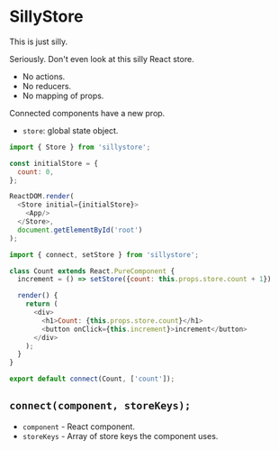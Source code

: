 # SillyStore

This is just silly.

Seriously. Don't even look at this silly React store.

- No actions.
- No reducers.
- No mapping of props.

Connected components have a new prop.
- `store`: global state object.

```js
import { Store } from 'sillystore';

const initialStore = {
  count: 0,
};

ReactDOM.render(
  <Store initial={initialStore}>
    <App/>
  </Store>,
  document.getElementById('root')
);
```

```js
import { connect, setStore } from 'sillystore';

class Count extends React.PureComponent {
  increment = () => setStore({count: this.props.store.count + 1})

  render() {
    return (
      <div>
        <h1>Count: {this.props.store.count}</h1>
        <button onClick={this.increment}>increment</button>
      </div>
    );
  }
}

export default connect(Count, ['count']);
```

## `connect(component, storeKeys);`
- `component` - React component.
- `storeKeys` - Array of store keys the component uses.
